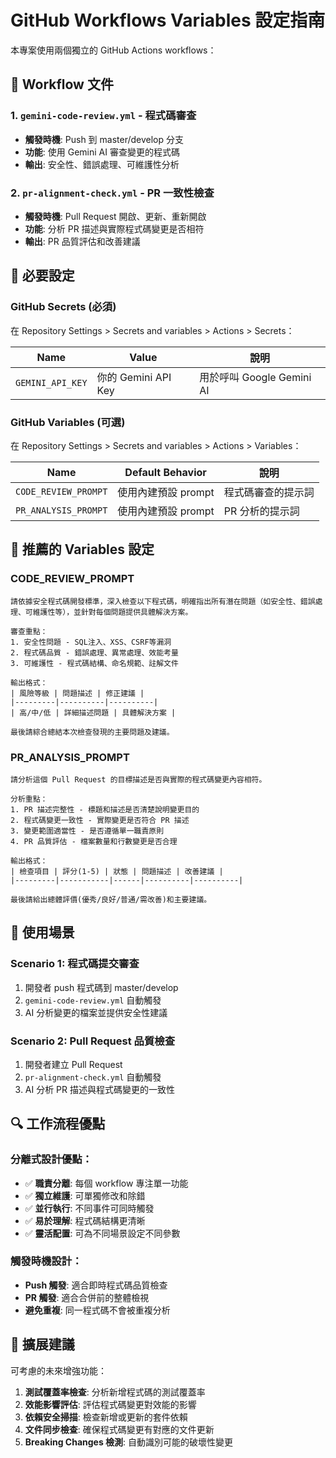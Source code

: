 # GitHub Workflows Variables 設定指南

本專案使用兩個獨立的 GitHub Actions workflows：

## 📁 Workflow 文件

### 1. `gemini-code-review.yml` - 程式碼審查
- **觸發時機**: Push 到 master/develop 分支
- **功能**: 使用 Gemini AI 審查變更的程式碼
- **輸出**: 安全性、錯誤處理、可維護性分析

### 2. `pr-alignment-check.yml` - PR 一致性檢查
- **觸發時機**: Pull Request 開啟、更新、重新開啟
- **功能**: 分析 PR 描述與實際程式碼變更是否相符
- **輸出**: PR 品質評估和改善建議

## 🔧 必要設定

### GitHub Secrets (必須)
在 Repository Settings > Secrets and variables > Actions > Secrets：

| Name | Value | 說明 |
|------|-------|------|
| `GEMINI_API_KEY` | 你的 Gemini API Key | 用於呼叫 Google Gemini AI |

### GitHub Variables (可選)
在 Repository Settings > Secrets and variables > Actions > Variables：

| Name | Default Behavior | 說明 |
|------|------------------|------|
| `CODE_REVIEW_PROMPT` | 使用內建預設 prompt | 程式碼審查的提示詞 |
| `PR_ANALYSIS_PROMPT` | 使用內建預設 prompt | PR 分析的提示詞 |

## 📝 推薦的 Variables 設定

### CODE_REVIEW_PROMPT
```
請依據安全程式碼開發標準，深入檢查以下程式碼，明確指出所有潛在問題（如安全性、錯誤處理、可維護性等），並針對每個問題提供具體解決方案。

審查重點：
1. 安全性問題 - SQL注入、XSS、CSRF等漏洞
2. 程式碼品質 - 錯誤處理、異常處理、效能考量
3. 可維護性 - 程式碼結構、命名規範、註解文件

輸出格式：
| 風險等級 | 問題描述 | 修正建議 |
|---------|----------|----------|
| 高/中/低 | 詳細描述問題 | 具體解決方案 |

最後請綜合總結本次檢查發現的主要問題及建議。
```

### PR_ANALYSIS_PROMPT
```
請分析這個 Pull Request 的目標描述是否與實際的程式碼變更內容相符。

分析重點：
1. PR 描述完整性 - 標題和描述是否清楚說明變更目的
2. 程式碼變更一致性 - 實際變更是否符合 PR 描述
3. 變更範圍適當性 - 是否遵循單一職責原則
4. PR 品質評估 - 檔案數量和行數變更是否合理

輸出格式：
| 檢查項目 | 評分(1-5) | 狀態 | 問題描述 | 改善建議 |
|---------|-----------|------|----------|----------|

最後請給出總體評價(優秀/良好/普通/需改善)和主要建議。
```

## 🎯 使用場景

### Scenario 1: 程式碼提交審查
1. 開發者 push 程式碼到 master/develop
2. `gemini-code-review.yml` 自動觸發
3. AI 分析變更的檔案並提供安全性建議

### Scenario 2: Pull Request 品質檢查
1. 開發者建立 Pull Request
2. `pr-alignment-check.yml` 自動觸發
3. AI 分析 PR 描述與程式碼變更的一致性

## 🔍 工作流程優點

### 分離式設計優點：
- ✅ **職責分離**: 每個 workflow 專注單一功能
- ✅ **獨立維護**: 可單獨修改和除錯
- ✅ **並行執行**: 不同事件可同時觸發
- ✅ **易於理解**: 程式碼結構更清晰
- ✅ **靈活配置**: 可為不同場景設定不同參數

### 觸發時機設計：
- **Push 觸發**: 適合即時程式碼品質檢查
- **PR 觸發**: 適合合併前的整體檢視
- **避免重複**: 同一程式碼不會被重複分析

## 🚀 擴展建議

可考慮的未來增強功能：

1. **測試覆蓋率檢查**: 分析新增程式碼的測試覆蓋率
2. **效能影響評估**: 評估程式碼變更對效能的影響
3. **依賴安全掃描**: 檢查新增或更新的套件依賴
4. **文件同步檢查**: 確保程式碼變更有對應的文件更新
5. **Breaking Changes 檢測**: 自動識別可能的破壞性變更

